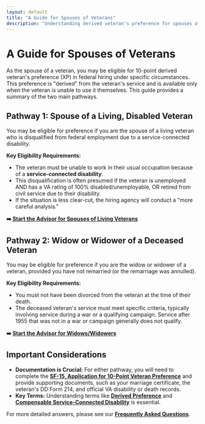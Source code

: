 ```yaml
---
layout: default
title: "A Guide for Spouses of Veterans"
description: "Understanding derived veteran's preference for spouses of disabled or deceased veterans."
---
```


# A Guide for Spouses of Veterans

As the spouse of a veteran, you may be eligible for 10-point derived veteran's preference (XP) in federal hiring under specific circumstances. This preference is "derived" from the veteran's service and is available only when the veteran is unable to use it themselves. This guide provides a summary of the two main pathways.

## Pathway 1: Spouse of a Living, Disabled Veteran

You may be eligible for preference if you are the spouse of a living veteran who is disqualified from federal employment due to a service-connected disability.

**Key Eligibility Requirements:**
*   The veteran must be unable to work in their usual occupation because of a **service-connected disability**.
*   This disqualification is often presumed if the veteran is unemployed AND has a VA rating of 100% disabled/unemployable, OR retired from civil service due to their disability.
*   If the situation is less clear-cut, the hiring agency will conduct a "more careful analysis."

**➡️ [Start the Advisor for Spouses of Living Veterans](./advisor/derived_spouse_vetliving.md)**

## Pathway 2: Widow or Widower of a Deceased Veteran

You may be eligible for preference if you are the widow or widower of a veteran, provided you have not remarried (or the remarriage was annulled).

**Key Eligibility Requirements:**
*   You must not have been divorced from the veteran at the time of their death.
*   The deceased veteran's service must meet specific criteria, typically involving service during a war or a qualifying campaign. Service after 1955 that was not in a war or campaign generally does not qualify.

**➡️ [Start the Advisor for Widows/Widowers](./advisor/derived_widow_divorced.md)**

## Important Considerations

*   **Documentation is Crucial:** For either pathway, you will need to complete the **[SF-15, Application for 10-Point Veteran Preference](./advisor/sf15_information.md)** and provide supporting documents, such as your marriage certificate, the veteran's DD Form 214, and official VA disability or death records.
*   **Key Terms:** Understanding terms like **[Derived Preference](./glossary.md#derived-preference-xp---10-point)** and **[Compensable Service-Connected Disability](./glossary.md#compensable-service-connected-disability)** is essential.

For more detailed answers, please see our **[Frequently Asked Questions](./faq.md)**.
